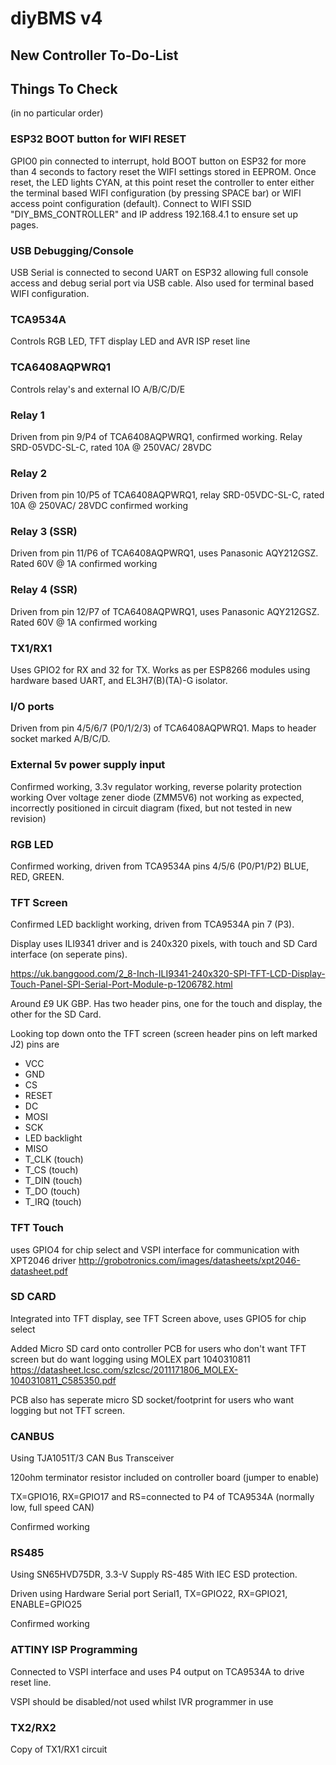 # diyBMS v4
## New Controller To-Do-List

## Things To Check

(in no particular order)

### ESP32 BOOT button for WIFI RESET

GPIO0 pin connected to interrupt, hold BOOT button on ESP32 for more than 4 seconds to factory reset the WIFI settings stored in EEPROM.
Once reset, the LED lights CYAN, at this point reset the controller to enter either the terminal based WIFI configuration (by pressing 
SPACE bar) or WIFI access point configuration (default).  Connect to WIFI SSID "DIY_BMS_CONTROLLER" and IP address 192.168.4.1 to ensure
set up pages.

### USB Debugging/Console
USB Serial is connected to second UART on ESP32 allowing full console access and debug serial port via USB cable.
Also used for terminal based WIFI configuration.

### TCA9534A
Controls RGB LED, TFT display LED and AVR ISP reset line

### TCA6408AQPWRQ1
Controls relay's and external IO A/B/C/D/E

### Relay 1
Driven from pin 9/P4 of TCA6408AQPWRQ1, confirmed working.  Relay SRD-05VDC-SL-C, rated 10A @ 250VAC/ 28VDC

### Relay 2
Driven from pin 10/P5 of TCA6408AQPWRQ1, relay SRD-05VDC-SL-C, rated 10A @ 250VAC/ 28VDC
confirmed working

### Relay 3 (SSR)
Driven from pin 11/P6 of TCA6408AQPWRQ1, uses Panasonic AQY212GSZ.  Rated 60V @ 1A
confirmed working

### Relay 4 (SSR)
Driven from pin 12/P7 of TCA6408AQPWRQ1, uses Panasonic AQY212GSZ.  Rated 60V @ 1A
confirmed working

### TX1/RX1
Uses GPIO2 for RX and 32 for TX.  Works as per ESP8266 modules using hardware based UART, and EL3H7(B)(TA)-G isolator.

### I/O ports
Driven from pin 4/5/6/7 (P0/1/2/3) of TCA6408AQPWRQ1.  Maps to header socket marked A/B/C/D.

### External 5v power supply input
Confirmed working, 3.3v regulator working, reverse polarity protection working
Over voltage zener diode (ZMM5V6) not working as expected, incorrectly positioned in circuit diagram (fixed, but not tested in new revision)

### RGB LED
Confirmed working, driven from TCA9534A pins 4/5/6 (P0/P1/P2) BLUE, RED, GREEN.

### TFT Screen
Confirmed LED backlight working, driven from TCA9534A pin 7 (P3).

Display uses ILI9341 driver and is 240x320 pixels, with touch and SD Card interface (on seperate pins).

https://uk.banggood.com/2_8-Inch-ILI9341-240x320-SPI-TFT-LCD-Display-Touch-Panel-SPI-Serial-Port-Module-p-1206782.html

Around £9 UK GBP. Has two header pins, one for the touch and display, the other for the SD Card.

Looking top down onto the TFT screen (screen header pins on left marked J2) pins are

* VCC
* GND
* CS
* RESET
* DC
* MOSI
* SCK
* LED backlight
* MISO
* T_CLK (touch)
* T_CS (touch)
* T_DIN (touch)
* T_DO (touch)
* T_IRQ (touch)

### TFT Touch

uses GPIO4 for chip select and VSPI interface for communication with XPT2046 driver
http://grobotronics.com/images/datasheets/xpt2046-datasheet.pdf

### SD CARD

Integrated into TFT display, see TFT Screen above, uses GPIO5 for chip select

Added Micro SD card onto controller PCB for users who don't want TFT screen but do want logging
using MOLEX part 1040310811  https://datasheet.lcsc.com/szlcsc/2011171806_MOLEX-1040310811_C585350.pdf

PCB also has seperate micro SD socket/footprint for users who want logging but not TFT screen.

### CANBUS

Using TJA1051T/3 CAN Bus Transceiver

120ohm terminator resistor included on controller board (jumper to enable)

TX=GPIO16, RX=GPIO17 and RS=connected to P4 of TCA9534A (normally low, full speed CAN)

Confirmed working

### RS485
Using SN65HVD75DR,  3.3-V Supply RS-485 With IEC ESD protection.

Driven using Hardware Serial port Serial1, TX=GPIO22, RX=GPIO21, ENABLE=GPIO25

Confirmed working

### ATTINY ISP Programming
Connected to VSPI interface and uses P4 output on  TCA9534A to drive reset line.

VSPI should be disabled/not used whilst IVR programmer in use

### TX2/RX2 
Copy of TX1/RX1 circuit
